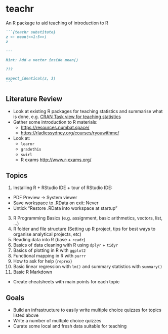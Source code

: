 
<!-- README.md is generated from README.Rmd. Please edit that file -->

# teachr

<!-- badges: start -->
<!-- badges: end -->

An R package to aid teaching of introduction to R

<!-- ## Installation -->
<!-- You can install the development version of teachr from [GitHub](https://github.com/) with: -->
<!-- ``` r -->
<!-- # install.packages("devtools") -->
<!-- devtools::install_github("numbats/teachr") -->
<!-- ``` -->

```` markdown
```{teachr substitute}
z <- mean(<<1:5>>)
z

---
  
Hint: Add a vector inside mean()

???

expect_identical(z, 3)
```
````

## Literature Review

-   Look at existing R packages for teaching statistics and summarise
    what is done, e.g. [CRAN Task view for teaching
    statistics](https://cran.r-project.org/web/views/TeachingStatistics.html)
-   Gather some introduction to R materials:
    -   <https://resources.numbat.space/>
    -   <https://rladiessydney.org/courses/ryouwithme/>
-   Look at:
    -   `learnr`
    -   `gradethis`
    -   `swirl`
    -   R exams <http://www.r-exams.org/>

## Topics

1.  Installing R + RStudio IDE + tour of RStudio IDE:

-   PDF Preview -&gt; System viewer
-   Save workspace to .RData on exit: Never
-   Untick “Restore .RData into workspace at startup”

3.  R Programming Basics (e.g. assignment, basic arithmetics, vectors,
    list, …)
4.  R folder and file structure (Setting up R project, tips for best
    ways to organise analytical projects, etc)
5.  Reading data into R (base + `readr`)
6.  Basics of data cleaning with R using `dplyr` + `tidyr`
7.  Basics of plotting in R with `ggplot2`
8.  Functional mapping in R with `purrr`
9.  How to ask for help (`reprex`)
10. Basic linear regression with `lm()` and summary statistics with
    `summary()`
11. Basic R Markdown

-   Create cheatsheets with main points for each topic

## Goals

-   Build an infrastructure to easily write multiple choice quizzes for
    topics listed above
-   Write a number of multiple choice quizzes
-   Curate some local and fresh data suitable for teaching

<!-- ## Example -->
<!-- This is a basic example which shows you how to solve a common problem: -->
<!-- ```{r example} -->
<!-- library(teachr) -->
<!-- ## basic example code -->
<!-- ``` -->
